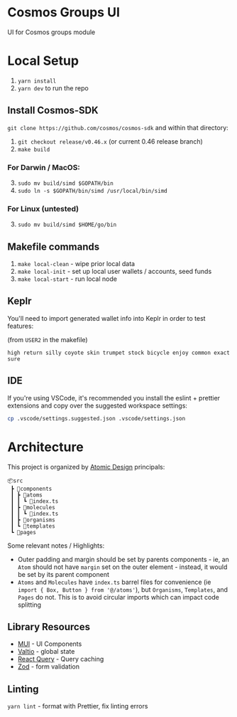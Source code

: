 # Cosmos Groups UI

UI for Cosmos groups module

# Local Setup

1. `yarn install`
2. `yarn dev` to run the repo

## Install Cosmos-SDK

`git clone https://github.com/cosmos/cosmos-sdk` and within that directory:

1. `git checkout release/v0.46.x` (or current 0.46 release branch)
2. `make build`

### For Darwin / MacOS:

3. `sudo mv build/simd $GOPATH/bin`
4. `sudo ln -s $GOPATH/bin/simd /usr/local/bin/simd`

### For Linux (untested)

3. `sudo mv build/simd $HOME/go/bin`

## Makefile commands

1. `make local-clean` - wipe prior local data
2. `make local-init` - set up local user wallets / accounts, seed funds
3. `make local-start` - run local node

## Keplr

You'll need to import generated wallet info into Keplr in order to test features:

(from `USER2` in the makefile)

```
high return silly coyote skin trumpet stock bicycle enjoy common exact sure
```

## IDE

If you're using VSCode, it's recommended you install the eslint + prettier extensions and copy over the suggested workspace settings:

```sh
cp .vscode/settings.suggested.json .vscode/settings.json
```

# Architecture

This project is organized by [Atomic Design](https://bradfrost.com/blog/post/atomic-web-design/) principals:

```
📦src
 ┣ 📂components
 ┃ ┣ 📂atoms
 ┃ ┃ ┗ 📜index.ts
 ┃ ┣ 📂molecules
 ┃ ┃ ┗ 📜index.ts
 ┃ ┣ 📂organisms
 ┃ ┗ 📂templates
 ┗ 📂pages
```

Some relevant notes / Highlights:

- Outer padding and margin should be set by parents components - ie, an `Atom` should not have `margin` set on the outer element - instead, it would be set by its parent component
- `Atoms` and `Molecules` have `index.ts` barrel files for convenience (ie `import { Box, Button } from '@/atoms'`), but `Organisms`, `Templates`, and `Pages` do not. This is to avoid circular imports which can impact code splitting

## Library Resources

- [MUI](https://mui.com/) - UI Components
- [Valtio](https://valtio.pmnd.rs/) - global state
- [React Query](https://tanstack.com/query/v4) - Query caching
- [Zod](https://github.com/colinhacks/zod) - form validation

## Linting

`yarn lint` - format with Prettier, fix linting errors
